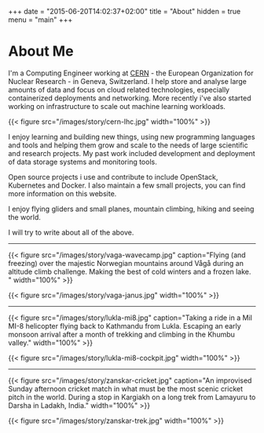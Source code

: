 +++
date = "2015-06-20T14:02:37+02:00"
title = "About"
hidden = true
menu = "main"
+++

# About Me

I'm a Computing Engineer working at [CERN](https://home.cern) - the European Organization for Nuclear Research - in Geneva, Switzerland. I help store and analyse large amounts of data and focus on cloud related technologies, especially containerized deployments and networking. More recently i've also started working on infrastructure to scale out machine learning workloads.

{{< figure src="/images/story/cern-lhc.jpg" width="100%" >}}

I enjoy learning and building new things, using new programming languages and tools and helping them grow and scale to the needs of large scientific and research projects. My past work included development and deployment of data storage systems and monitoring tools.

Open source projects i use and contribute to include OpenStack, Kubernetes and Docker. I also maintain a few small projects, you can find more information on this website.

I enjoy flying gliders and small planes, mountain climbing, hiking and seeing the world.

I will try to write about all of the above.

---

{{< figure src="/images/story/vaga-wavecamp.jpg"
    caption="Flying (and freezing) over the majestic Norwegian mountains around Vågå during an altitude climb challenge. Making the best of cold winters and a frozen lake. " width="100%" >}}

{{< figure src="/images/story/vaga-janus.jpg" width="100%" >}}

---

{{< figure src="/images/story/lukla-mi8.jpg"
    caption="Taking a ride in a Mil MI-8 helicopter flying back to Kathmandu from Lukla. Escaping an early monsoon arrival after a month of trekking and climbing in the Khumbu valley." width="100%" >}}

{{< figure src="/images/story/lukla-mi8-cockpit.jpg" width="100%" >}}

---

{{< figure src="/images/story/zanskar-cricket.jpg"
    caption="An improvised Sunday afternoon cricket match in what must be the most scenic cricket pitch in the world. During a stop in Kargiakh on a long trek from Lamayuru to Darsha in Ladakh, India." width="100%" >}}

{{< figure src="/images/story/zanskar-trek.jpg" width="100%" >}}
